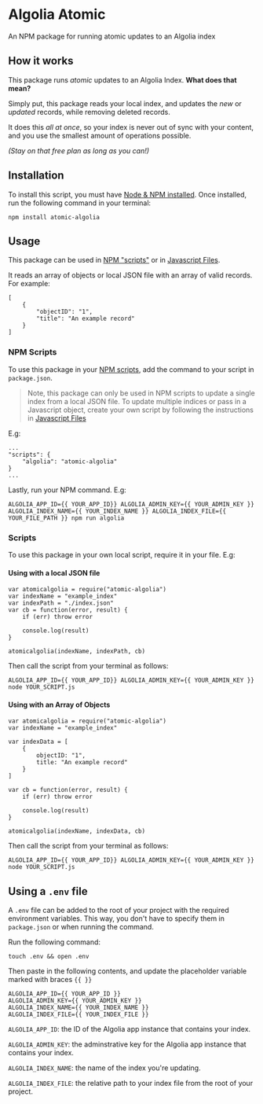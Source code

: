 # Algolia Atomic
An NPM package for running atomic updates to an Algolia index

## How it works
This package runs *atomic* updates to an Algolia Index. **What does that mean?**

Simply put, this package reads your local index, and updates the *new* or *updated* records, while removing deleted records.

It does this *all at once*, so your index is never out of sync with your content, and you use the smallest amount of operations possible. 

*(Stay on that free plan as long as you can!)*

## Installation
To install this script, you must have [Node & NPM installed](https://nodejs.org/en/download/). Once installed, run the following command in your terminal:

```
npm install atomic-algolia
```

## Usage
This package can be used in [NPM "scripts"](#npm-scripts) or in [Javascript Files](#javascript-files).

It reads an array of objects or local JSON file with an array of valid records. For example:

```
[
    {
        "objectID": "1",
        "title": "An example record"
    }
]
```

### NPM Scripts
To use this package in your [NPM scripts](https://docs.npmjs.com/misc/scripts), add the command to your script in `package.json`. 

> Note, this package can only be used in NPM scripts to update a single index from a local JSON file. To update multiple indices or pass in a Javascript object, create your own script by following the instructions in [Javascript Files](#scripts)


E.g:

```
...
"scripts": {
    "algolia": "atomic-algolia"
}
...
```

Lastly, run your NPM command. E.g:

```
ALGOLIA_APP_ID={{ YOUR_APP_ID}} ALGOLIA_ADMIN_KEY={{ YOUR_ADMIN_KEY }} ALGOLIA_INDEX_NAME={{ YOUR_INDEX_NAME }} ALGOLIA_INDEX_FILE={{ YOUR_FILE_PATH }} npm run algolia
```

### Scripts
To use this package in your own local script, require it in your file. E.g:

#### Using with a local JSON file

```
var atomicalgolia = require("atomic-algolia")
var indexName = "example_index"
var indexPath = "./index.json"
var cb = function(error, result) {
    if (err) throw error

    console.log(result)
}

atomicalgolia(indexName, indexPath, cb)
```

Then call the script from your terminal as follows:

```
ALGOLIA_APP_ID={{ YOUR_APP_ID}} ALGOLIA_ADMIN_KEY={{ YOUR_ADMIN_KEY }} node YOUR_SCRIPT.js
```

#### Using with an Array of Objects

```
var atomicalgolia = require("atomic-algolia")
var indexName = "example_index"

var indexData = [
    {
        objectID: "1",
        title: "An example record"
    }
]

var cb = function(error, result) {
    if (err) throw error

    console.log(result)
}

atomicalgolia(indexName, indexData, cb)
```

Then call the script from your terminal as follows:

```
ALGOLIA_APP_ID={{ YOUR_APP_ID}} ALGOLIA_ADMIN_KEY={{ YOUR_ADMIN_KEY }} node YOUR_SCRIPT.js
```


## Using a `.env` file
A `.env` file can be added to the root of your project with the required environment variables. This way, you don't have to specify them in `package.json` or when running the command.

Run the following command:

```
touch .env && open .env
```

Then paste in the following contents, and update the placeholder variable marked with braces `{{ }}`

```
ALGOLIA_APP_ID={{ YOUR_APP_ID }}
ALGOLIA_ADMIN_KEY={{ YOUR_ADMIN_KEY }}
ALGOLIA_INDEX_NAME={{ YOUR_INDEX_NAME }}
ALGOLIA_INDEX_FILE={{ YOUR_INDEX_FILE }}
```

`ALGOLIA_APP_ID`: the ID of the Algolia app instance that contains your index.

`ALGOLIA_ADMIN_KEY`: the adminstrative key for the Algolia app instance that contains your index.

`ALGOLIA_INDEX_NAME`: the name of the index you're updating.

`ALGOLIA_INDEX_FILE`: the relative path to your index file from the root of your project.
